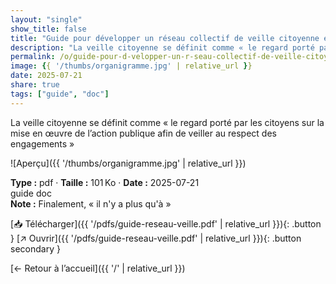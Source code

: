 ```yaml
---
layout: "single"
show_title: false
title: "Guide pour développer un réseau collectif de veille citoyenne en Éducation permanente (FWB)"
description: "La veille citoyenne se définit comme « le regard porté par les citoyens sur la mise en œuvre de l’action publique afin de veiller au respect des engagements »"
permalink: /o/guide-pour-d-velopper-un-r-seau-collectif-de-veille-citoyenne-en-ducation-permanente-fwb/
image: {{ '/thumbs/organigramme.jpg' | relative_url }}
date: 2025-07-21
share: true
tags: ["guide", "doc"]
---
```



La veille citoyenne se définit comme « le regard porté par les citoyens sur la mise en œuvre de l’action publique afin de veiller au respect des engagements »

![Aperçu]({{ '/thumbs/organigramme.jpg' | relative_url }})

<div class="info-box"><strong>Type :</strong> pdf · <strong>Taille :</strong> 101 Ko · <strong>Date :</strong> 2025-07-21</div>

<div class="tags"><span class="tag">guide</span> <span class="tag">doc</span></div>

<div class="notice notice--info"><strong>Note :</strong> Finalement, « il n&#x27;y a plus qu&#x27;à »</div>

[📥 Télécharger]({{ '/pdfs/guide-reseau-veille.pdf' | relative_url }}){: .button }
[↗ Ouvrir]({{ '/pdfs/guide-reseau-veille.pdf' | relative_url }}){: .button secondary }

[← Retour à l’accueil]({{ '/' | relative_url }})
